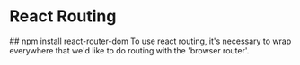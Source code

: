
# React Routing

## npm install react-router-dom
To use react routing, it's necessary to wrap everywhere that we'd like to do routing with the 'browser router'.  
